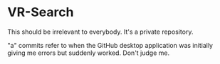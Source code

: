# VR-Search

This should be irrelevant to everybody. It's a private repository.

"a" commits refer to when the GitHub desktop application was initially giving me errors but suddenly worked. Don't judge me.
